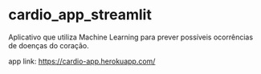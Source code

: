 # cardio_app_streamlit
Aplicativo que utiliza Machine Learning para prever possíveis ocorrências de doenças do coração.

app link: https://cardio-app.herokuapp.com/
